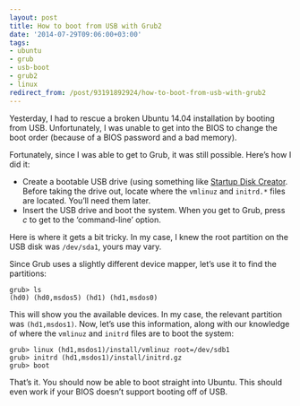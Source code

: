 ```yaml
---
layout: post
title: How to boot from USB with Grub2
date: '2014-07-29T09:06:00+03:00'
tags:
- ubuntu
- grub
- usb-boot
- grub2
- linux
redirect_from: /post/93191892924/how-to-boot-from-usb-with-grub2
---
```

Yesterday, I had to rescue a broken Ubuntu 14.04 installation by booting from USB. Unfortunately, I was unable to get into the BIOS to change the boot order (because of a BIOS password and a bad memory).

Fortunately, since I was able to get to Grub, it was still possible. Here’s how I did it:

*   Create a bootable USB drive (using something like [Startup Disk Creator](https://apps.ubuntu.com/cat/applications/usb-creator-gtk/). Before taking the drive out, locate where the `vmlinuz` and `initrd.*` files are located. You’ll need them later.
*   Insert the USB drive and boot the system. When you get to Grub, press _c_ to get to the ‘command-line’ option.

Here is where it gets a bit tricky. In my case, I knew the root partition on the USB disk was `/dev/sda1`, yours may vary.

Since Grub uses a slightly different device mapper, let’s use it to find the partitions:

    grub> ls
    (hd0) (hd0,msdos5) (hd1) (hd1,msdos0)
    

This will show you the available devices. In my case, the relevant partition was `(hd1,msdos1)`. Now, let’s use this information, along with our knowledge of where the `vmlinuz` and `initrd` files are to boot the system:

    grub> linux (hd1,msdos1)/install/vmlinuz root=/dev/sdb1
    grub> initrd (hd1,msdos1)/install/initrd.gz
    grub> boot
    

That’s it. You should now be able to boot straight into Ubuntu. This should even work if your BIOS doesn’t support booting off of USB.
